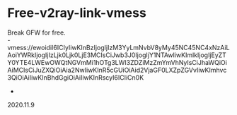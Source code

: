 # Free-v2ray-link-vmess
Break GFW for free.  
-vmess://ewoidiI6ICIyIiwKInBzIjogIjIzM3YyLmNvbV8yMy45NC45NC4xNzAiLAoiYWRkIjogIjIzLjk0Ljk0LjE3MCIsCiJwb3J0IjogIjY1NTAwIiwKImlkIjogIjEyZTY0YTE4LWEwOWQtNGVmMi1hOTg3LWI3ZDZiMzZmYmVhNyIsCiJhaWQiOiAiMCIsCiJuZXQiOiAia2NwIiwKInR5cGUiOiAid2VjaGF0LXZpZGVvIiwKImhvc3QiOiAiIiwKInBhdGgiOiAiIiwKInRscyI6ICIiCn0K

-
2020.11.9

